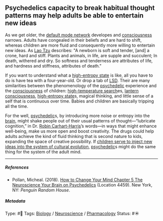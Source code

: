 ## Psychedelics capacity to break habitual thought patterns may help adults be able to entertain new ideas

As we get older, the [default mode network](Default%20mode%20network.md) developes and [consciousness](Consciousness.md) narrows. Adults have congealed in their beliefs and are hard to shift, whereas children are more fluid and consequently more willing to entertain new ideas. As [Lao Tzu]() describes: "A newborn is soft and tender,  \[and\] a crone, hard and stiff. Plants and animals, in life, are supple and succulent; In death, withered and dry.  So softness and tenderness are attributes of life, and hardness and stiffness, attributes of death." 

If you want to understand what a [high-entropy state](High-entropy%20state.md) is like, all you have to do is have tea with a four-year-old. Or drop a tab of [LSD](). Their are many similarities between the phenomenology of the [psychedelic](Psychedelic.md) experience and the [consciousness](Consciousness.md) of children: [high-temperature search](High-temperature%20search.md)es, [lantern consciousness](Lantern%20consciousness.md), [high-entropy state](High-entropy%20state.md)s, magical thinking, and little sense of a self that is continuous over time. Babies and children are basically tripping all the time. 

For the well, [psychedelic](Psychedelic.md)s, by introducing more noise or entropy into the [brain](Brain.md), might shake people out of their usual patterns of thought—“lubricate cognition,” in Dr. [Robin Carhart-Harris]()’s words—in ways that might enhance well-being, make us more open and boost creativity. The drugs could help adults achieve the kind of fluid thinking that is second nature to kids, expanding the space of creative possibility. If [children serve to inject new ideas into the system of cultural evolution](Children%20serve%20to%20inject%20new%20ideas%20into%20the%20system%20of%20cultural%20evolution.md), [psychedelic](Psychedelic.md)s might do the same thing for the system of the adult mind.

---

##### References

* Pollan, Micheal. (2018). [How to Change Your Mind Chapter 5 The Neuroscience Your Brain on Psychedelics](How%20to%20Change%20Your%20Mind%20Chapter%205%20The%20Neuroscience%20Your%20Brain%20on%20Psychedelics.md) (Location 4459). New York, NY: *Penguin Random House*. 

##### Metadata

Type: #🔴 
Tags: [Biology]() / [Neuroscience](Neuroscience.md) / [Pharmacology]()
Status: #☀️ 
